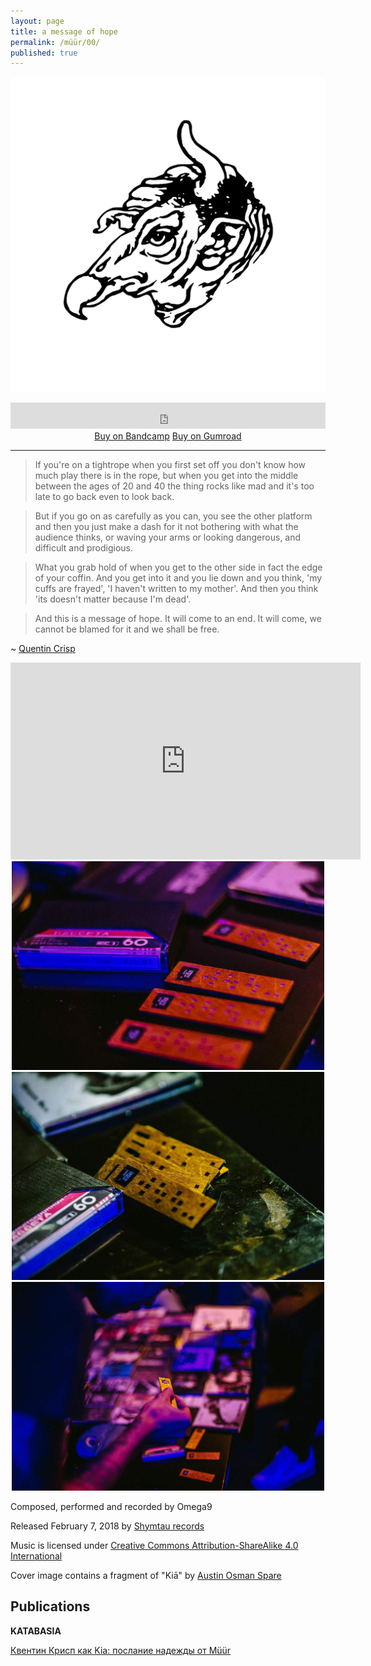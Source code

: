 ```yaml
---
layout: page
title: a message of hope
permalink: /müür/00/
published: true
---
```

![](/müür/00/cover.png)

<center>
<iframe style="border: 0; width: 100%; height: 42px;" src="https://bandcamp.com/EmbeddedPlayer/album=3484318043/size=small/bgcol=333333/linkcol=ffffff/transparent=true/" seamless><a href="http://omega9.bandcamp.com/album/a-message-of-hope">a message of hope by MÜÜR</a></iframe>
</center>


<center>
<a markdown="0" href="https://omega9.bandcamp.com/album/a-message-of-hope" class="btn">Buy on Bandcamp</a> <a markdown="0" href="https://gum.co/sGqSz" class="btn">Buy on Gumroad</a>
</center>

-----
> If you're on a tightrope when you first set off you don't know how much play there is in the rope, but when you get into the middle between the ages of 20 and 40 the thing rocks like mad and it's too late to go back even to look back.

> But if you go on as carefully as you can, you see the other platform and then you just make a dash for it not bothering with what the audience thinks, or waving your arms or looking dangerous, and difficult and prodigious.

> What you grab hold of when you get to the other side in fact the edge of your coffin. And you get into it and you lie down and you think, 'my cuffs are frayed', 'I haven't written to my mother'. And then you think 'its doesn't matter because I'm dead'.

> And this is a message of hope. It will come to an end. It will come, we cannot be blamed for it and we shall be free.

~ [Quentin Crisp](https://en.wikipedia.org/wiki/Quentin_Crisp)

<center>
<iframe width="560" height="315" src="https://www.youtube.com/embed/dzs-GY12DWY" frameborder="0" allow="accelerometer; autoplay; encrypted-media; gyroscope; picture-in-picture" allowfullscreen></iframe>
<br />

<img src="/müür/00/1.jpg" width="500"/>
<img src="/müür/00/2.jpg" width="500"/>
<img src="/müür/00/3.jpg" width="500"/>
</center>

Composed, performed and recorded by Omega9

Released February 7, 2018 by [Shymtau records](https://vk.com/shymtau)

Music is licensed under [Creative Commons Attribution-ShareAlike 4.0 International](https://creativecommons.org/licenses/by-sa/4.0/)

Cover image contains a fragment of "Kiā" by [Austin Osman Spare](https://en.wikipedia.org/wiki/Austin_Osman_Spare)

## Publications

**KATABASIA**

[Квентин Крисп как Kia: послание надежды от Müür](https://katab.asia/2018/03/11/omega9/)